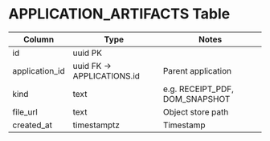 # APPLICATION_ARTIFACTS Table

| Column | Type | Notes |
|--------|------|-------|
| id | uuid PK | |
| application_id | uuid FK -> APPLICATIONS.id | Parent application |
| kind | text | e.g. RECEIPT_PDF, DOM_SNAPSHOT |
| file_url | text | Object store path |
| created_at | timestamptz | Timestamp |
